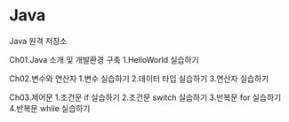 # Java
Java 원격 저장소

Ch01.Java 소개 및 개발환경 구축
1.HelloWorld 실습하기

Ch02.변수와 연산자
1.변수 실습하기
2.데이터 타입 실습하기
3.연산자 실습하기

Ch03.제어문
1.조건문 if 실습하기
2.조건문 switch 실습하기
3.반복문 for 실습하기
4.반복문 while 실습하기
